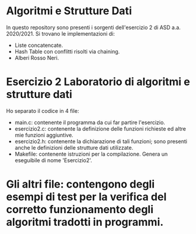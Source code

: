 # Algoritmi e Strutture Dati
In questo repository sono presenti i sorgenti dell'esercizio 2 di ASD a.a. 2020/2021. 
Si trovano le implementazioni di:
- Liste concatencate.
- Hash Table con conflitti risolti via chaining.
- Alberi Rosso Neri.

# Esercizio 2 Laboratorio di algoritmi e strutture dati
Ho separato il codice in 4 file:
- main.c: contenente il programma da cui far partire l'esercizio.
- esercizio2.c: contenente la definizione delle funzioni richieste ed altre mie funzioni aggiuntive.
- esercizio2.h: contenente la dichiarazione di tali funzioni; sono presenti anche le definizioni delle strutture dati utilizzate.
- Makefile: contenente istruzioni per la compilazione. Genera un eseguibile di nome 'Esercizio2'.

# Gli altri file: contengono degli esempi di test per la verifica del corretto funzionamento degli algoritmi tradotti in programmi.
